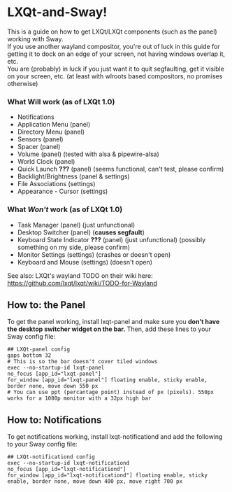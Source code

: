 # LXQt-and-Sway!

This is a guide on how to get LXQt/LXQt components (such as the panel) working with Sway.  
If you use another wayland compositor, you're out of luck in this guide for getting it to dock on an edge of your screen, not having windows overlap it, etc.  
You are (probably) in luck if you just want it to quit segfaulting, get it visible on your screen, etc. (at least with wlroots based compositors, no promises otherwise)

### What Will work (as of LXQt 1.0)  
* Notifications  
* Application Menu (panel)  
* Directory Menu (panel)  
* Sensors (panel)  
* Spacer (panel)
* Volume (panel) (tested with alsa & pipewire-alsa)
* World Clock (panel)
* Quick Launch **???** (panel) (seems functional, can't test, please confirm)
* Backlight/Brightness (panel & settings)  
* File Associations (settings)
* Appearance - Cursor (settings)  

### What *Won't* work (as of LXQt 1.0)  
* Task Manager (panel) (just unfunctional)  
* Desktop Switcher (panel) (**causes segfault**)  
* Keyboard State Indicator **???** (panel) (just unfunctional) (possibly something on my side, please confirm)  
* Monitor Settings (settings) (crashes or doesn't open)  
* Keyboard and Mouse (settings) (doesn't open)

See also: LXQt's wayland TODO on their wiki here: <https://github.com/lxqt/lxqt/wiki/TODO-for-Wayland>
## How to: the Panel
To get the panel working, install lxqt-panel and make sure you **don't have the desktop switcher widget on the bar.**
Then, add these lines to your Sway config file:  
```
## LXQt-panel config
gaps bottom 32
# This is so the bar doesn't cover tiled windows
exec --no-startup-id lxqt-panel
no_focus [app_id="lxqt-panel"]
for_window [app_id="lxqt-panel"] floating enable, sticky enable, border none, move down 550 px
# You can use ppt (percantage point) instead of px (pixels). 550px works for a 1080p monitor with a 32px high bar
```

## How to: Notifications
To get notifications working, install lxqt-notificationd and add the following to your Sway config file:  
```
## LXQt-notificationd config
exec --no-startup-id lxqt-notificationd
no_focus [app_id="lxqt-notificationd"]
for_window [app_id="lxqt-notificationd"] floating enable, sticky enable, border none, move down 400 px, move right 700 px
```
